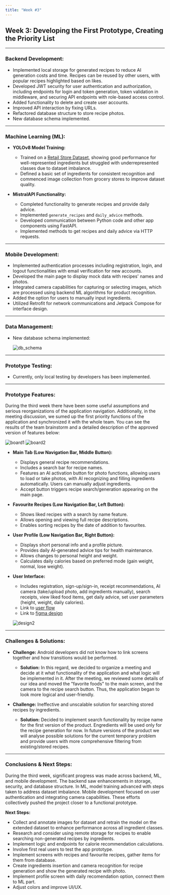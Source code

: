 ```yaml
---
title: "Week #3"
---
```


## Week 3: Developing the First Prototype, Creating the Priority List

---

### Backend Development:

- Implemented local storage for generated recipes to reduce AI generation costs and time. Recipes can be reused by other users, with popular recipes highlighted based on likes.
- Developed JWT security for user authentication and authorization, including endpoints for login and token generation, token validation in middleware, and securing API endpoints with role-based access control.
- Added functionality to delete and create user accounts.
- Improved API interaction by fixing URLs.
- Refactored database structure to store recipe photos.
- New database schema implemented.

---

### Machine Learning (ML):

- **YOLOv8 Model Training:**
  - Trained on a [Retail Store Dataset](https://universe.roboflow.com/muhammadmoin-y1qrz/retail-store-axhqk), showing good performance for well-represented ingredients but struggled with underrepresented classes due to dataset imbalance.
  - Defined a basic set of ingredients for consistent recognition and commenced image collection from grocery stores to improve dataset quality.

- **MistralAPI Functionality:**
  - Completed functionality to generate recipes and provide daily advice.
  - Implemented `generate_recipes` and `daily_advice` methods.
  - Developed communication between Python code and other app components using FastAPI.
  - Implemented methods to get recipes and daily advice via HTTP requests.

---

### Mobile Development:

- Implemented authentication processes including registration, login, and logout functionalities with email verification for new accounts.
- Developed the main page to display mock data with recipes' names and photos.
- Integrated camera capabilities for capturing or selecting images, which are processed using backend ML algorithms for product recognition.
- Added the option for users to manually input ingredients.
- Utilized Retrofit for network communications and Jetpack Compose for interface design.

---

### Data Management:

- New database schema implemented:

  ![db_schema](/2024/cookainno/db_schema.jpg)

---

### Prototype Testing:

- Currently, only local testing by developers has been implemented.

---

### Prototype Features:

During the third week there have been some useful assumptions and serious reorganizations of the application navigation. Additionally, in the meeting discussion, we sumed up the first priority functions of the application and synchronized it with the whole team. You can see the results of the team brainstorm and a detailed description of the approved version of features below:

  ![board1](/2024/cookainno/board1.jpg)
  ![board2](/2024/cookainno/board2.jpg)

- **Main Tab (Low Navigation Bar, Middle Button):**
  - Displays general recipe recommendations.
  - Includes a search bar for recipe names.
  - Features an AI activation button for photo functions, allowing users to load or take photos, with AI recognizing and filling ingredients automatically. Users can manually adjust ingredients.
  - Accept button triggers recipe search/generation appearing on the main page.

- **Favourite Recipes (Low Navigation Bar, Left Button):**
  - Shows liked recipes with a search by name feature.
  - Allows opening and viewing full recipe descriptions.
  - Enables sorting recipes by the date of addition to favourites.

- **User Profile (Low Navigation Bar, Right Button):**
  - Displays short personal info and a profile picture.
  - Provides daily AI-generated advice tips for health maintenance.
  - Allows changes to personal height and weight.
  - Calculates daily calories based on preferred mode (gain weight, normal, lose weight).

- **User Interface:**
  - Includes registration, sign-up/sign-in, receipt recommendations, AI camera (take/upload photo, add ingredients manually), search receipts, view liked food items, get daily advice, set user parameters (height, weight, daily calories).
  - Link to [user flow](https://www.figma.com/board/1cEHXZAlCBIHG2Nmt6B9MQ/Untitled?node-id=1-899&t=SJurddamCnsLBnRv-1)
  - Link to [figma design](https://www.figma.com/design/vpqc9bsK1bBngEr7yXHRUP/Untitled?node-id=179-301&t=xYZ4KH6osEuln5xc-0)

  ![design2](/2024/cookainno/design2.jpg)

---

### Challenges & Solutions:

- **Challenge:** Android developers did not know how to link screens together and how transitions would be performed. 
  - **Solution:** In this regard, we decided to organize a meeting and decide at it what functionality of the application and what logic will be implemented in it. After the meeting, we reviewed some details of our idea and moved the "favorite foods" to the main screen, and the camera to the recipe search button. Thus, the application began to look more logical and user-friendly.

- **Challenge:** Ineffective and unscalable solution for searching stored recipes by ingredients.
  - **Solution:** Decided to implement search functionality by recipe name for the first version of the product. Engredients will be used only for the recipe generation for now. In future versions of the product we will analyse possible solutions for the current temporary problem and provide users with more comprehensive filtering from existing/stored recipes.

---

### Conclusions & Next Steps:

During the third week, significant progress was made across backend, ML, and mobile development. The backend saw enhancements in storage, security, and database structure. In ML, model training advanced with steps taken to address dataset imbalance. Mobile development focused on user authentication and integrating camera capabilities. These efforts collectively pushed the project closer to a functional prototype.

**Next Steps:**

- Collect and annotate images for dataset and retrain the model on the extended dataset to enhance performance across all ingredient classes.
- Research and consider using remote storage for recipes to enable searching non-generated recipes by ingredients.
- Implement logic and endpoints for calorie recommendation calculations.
- Involve first real users to test the app prototype.
- Implement screens with recipes and favourite recipes, gather items for them from database.
- Create ingredients insertion and camera recognition for recipe generation and show the generated recipe with photo.
- Implement profile screen with daily recomendation option, connect them to ML part.
- Adjust colors and improve UI/UX.
